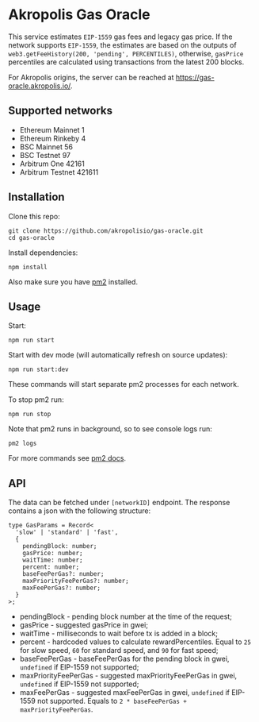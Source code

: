 # Akropolis Gas Oracle
This service estimates `EIP-1559` gas fees and legacy gas price.
If the network supports `EIP-1559`, the estimates are based on the outputs of `web3.getFeeHistory(200, 'pending', PERCENTILES)`, otherwise, `gasPrice` percentiles are calculated using transactions from the latest 200 blocks.

For Akropolis origins, the server can be reached at https://gas-oracle.akropolis.io/.

## Supported networks
- Ethereum Mainnet 1
- Ethereum Rinkeby 4
- BSC Mainnet 56
- BSC Testnet 97
- Arbitrum One 42161
- Arbitrum Testnet 421611

## Installation
Clone this repo:

```
git clone https://github.com/akropolisio/gas-oracle.git
cd gas-oracle
```

Install dependencies:

```
npm install
```

Also make sure you have [pm2](https://pm2.keymetrics.io/) installed.

## Usage
Start:

```
npm run start
```

Start with dev mode (will automatically refresh on source updates):

```
npm run start:dev
```

These commands will start separate pm2 processes for each network.

To stop pm2 run:

```
npm run stop
``` 
Note that pm2 runs in background, so to see console logs run:
```
pm2 logs
```
For more commands see [pm2 docs](https://pm2.keymetrics.io/docs/usage/quick-start/).

## API
The data can be fetched under `[networkID]` endpoint. The response contains a json with the following structure:
```
type GasParams = Record<
  'slow' | 'standard' | 'fast',
  {
    pendingBlock: number;
    gasPrice: number;
    waitTime: number;
    percent: number;
    baseFeePerGas?: number;
    maxPriorityFeePerGas?: number;
    maxFeePerGas?: number;
  }
>;
```
- pendingBlock - pending block number at the time of the request;
- gasPrice - suggested gasPrice in gwei;
- waitTime - milliseconds to wait before tx is added in a block;
- percent - hardcoded values to calculate rewardPercentiles. Equal to `25` for slow speed, `60` for standard speed, and `90` for fast speed;
- baseFeePerGas - baseFeePerGas for the pending block in gwei, `undefined` if EIP-1559 not supported;
- maxPriorityFeePerGas - suggested maxPriorityFeePerGas in gwei, `undefined` if EIP-1559 not supported;
- maxFeePerGas - suggested maxFeePerGas in gwei, `undefined` if EIP-1559 not supported. Equals to `2 * baseFeePerGas + maxPriorityFeePerGas`.

